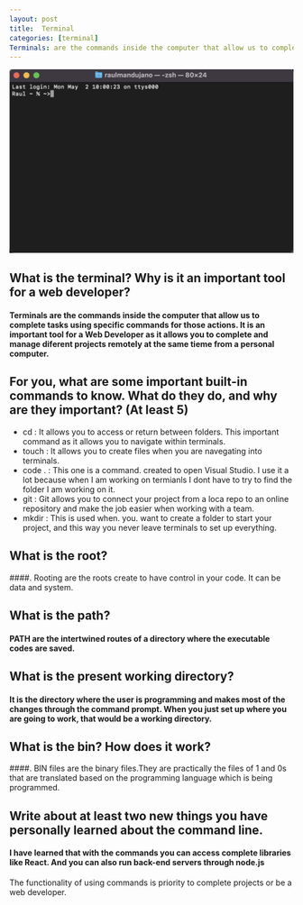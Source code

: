 ```yaml
---
layout: post
title:  Terminal
categories: [terminal]
Terminals: are the commands inside the computer that allow us to complete tasks using specific commands for those actions. It is an important tool for a Web Developer as it allows you to complete and manage diferent projects remotely at the same tieme from a personal computer.
---
```


![](image1.png)

## What is the terminal? Why is it an important tool for a web developer?

#### Terminals are the commands inside the computer that allow us to complete tasks using specific commands for those actions. It is an important tool for a Web Developer as it allows you to complete and manage diferent projects remotely at the same tieme from a personal computer.

## For you, what are some important built-in commands to know. What do they do, and why are they important? (At least 5)

- cd : It allows you to access or return between folders. This important command as it allows you to navigate within terminals.
- touch :  It allows you to create files when you are navegating into terminals.
- code . : This one is a command. created to open Visual Studio. I use it a lot because when I am working on termianls I dont have to try to find the folder I am working on it. 
- git :  Git allows you to connect your project from a loca repo to an online repository and make the job easier when working with a team.
- mkdir :  This is used when. you. want to create a folder to start your project, and this way you never leave terminals to set up everything.

## What is the root?

####. Rooting are the roots create to have control in your code. It can be data and system.

## What is the path?

#### PATH are the intertwined routes of a directory where the executable codes are saved.

## What is the present working directory?

#### It is the directory where the user is programming and makes most of the changes through the command prompt. When you just set up where you are going to work, that would be a working directory.

## What is the bin? How does it work?

####. BIN files are the binary files.They are practically the files of 1 and 0s that are translated based on the programming language which is being programmed.

## Write about at least two new things you have personally learned about the command line.

#### I have learned that with the commands you can access complete libraries like React. And you can also run back-end servers through node.js

The functionality of using commands is priority to complete projects or be a web developer.
